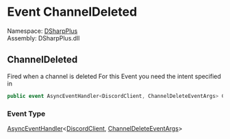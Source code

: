 # Event ChannelDeleted

Namespace: [DSharpPlus](DSharpPlus.md)  
Assembly: DSharpPlus.dll

## <a id="DSharpPlus_DiscordClient_ChannelDeleted"></a>ChannelDeleted

Fired when a channel is deleted
For this Event you need the <xref href="DSharpPlus.DiscordIntents.Guilds" data-throw-if-not-resolved="false"></xref> intent specified in <xref href="DSharpPlus.DiscordConfiguration.Intents" data-throw-if-not-resolved="false"></xref>

```csharp
public event AsyncEventHandler<DiscordClient, ChannelDeleteEventArgs> ChannelDeleted
```

### Event Type

[AsyncEventHandler](DSharpPlus.AsyncEvents.AsyncEventHandler\-2.md)<[DiscordClient](DSharpPlus.DiscordClient.md), [ChannelDeleteEventArgs](DSharpPlus.EventArgs.ChannelDeleteEventArgs.md)\>

